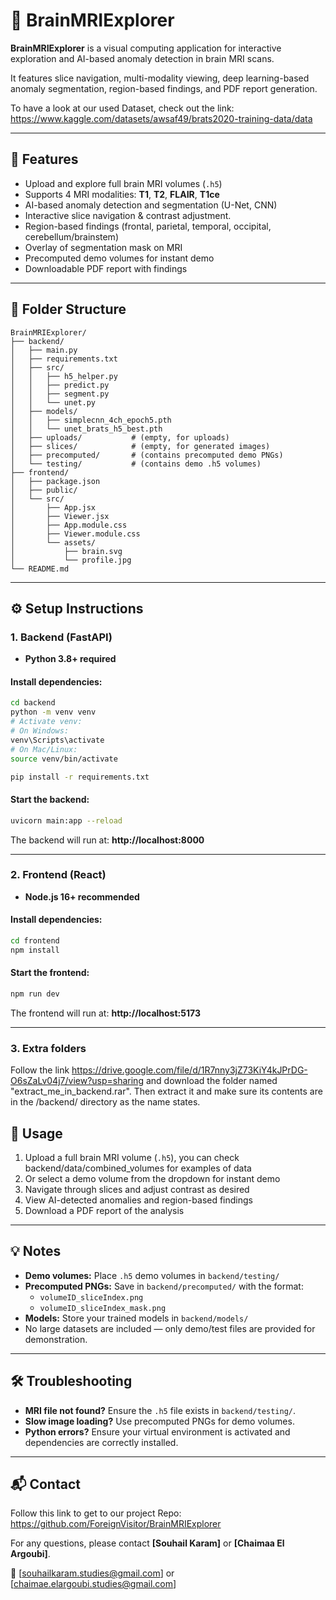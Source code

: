 # 🧠 BrainMRIExplorer

**BrainMRIExplorer** is a visual computing application for interactive exploration and AI-based anomaly detection in brain MRI scans.

It features slice navigation, multi-modality viewing, deep learning-based anomaly segmentation, region-based findings, and PDF report generation.

To have a look at our used Dataset, check out the link: https://www.kaggle.com/datasets/awsaf49/brats2020-training-data/data

---

## 🚀 Features

- Upload and explore full brain MRI volumes (`.h5`)
- Supports 4 MRI modalities: **T1**, **T2**, **FLAIR**, **T1ce**
- AI-based anomaly detection and segmentation (U-Net, CNN)
- Interactive slice navigation & contrast adjustment.
- Region-based findings (frontal, parietal, temporal, occipital, cerebellum/brainstem)
- Overlay of segmentation mask on MRI
- Precomputed demo volumes for instant demo
- Downloadable PDF report with findings

---

## 📁 Folder Structure

```
BrainMRIExplorer/
├── backend/
│   ├── main.py
│   ├── requirements.txt
│   ├── src/
│   │   ├── h5_helper.py
│   │   ├── predict.py
│   │   ├── segment.py
│   │   └── unet.py
│   ├── models/
│   │   ├── simplecnn_4ch_epoch5.pth
│   │   └── unet_brats_h5_best.pth
│   ├── uploads/           # (empty, for uploads)
│   ├── slices/            # (empty, for generated images)
│   ├── precomputed/       # (contains precomputed demo PNGs)
│   └── testing/           # (contains demo .h5 volumes)
├── frontend/
│   ├── package.json
│   ├── public/
│   └── src/
│       ├── App.jsx
│       ├── Viewer.jsx
│       ├── App.module.css
│       ├── Viewer.module.css
│       └── assets/
│           ├── brain.svg
│           └── profile.jpg
└── README.md
```

---

## ⚙️ Setup Instructions

### 1. Backend (FastAPI)

- **Python 3.8+ required**

#### Install dependencies:

```bash
cd backend
python -m venv venv
# Activate venv:
# On Windows:
venv\Scripts\activate
# On Mac/Linux:
source venv/bin/activate

pip install -r requirements.txt
```

#### Start the backend:

```bash
uvicorn main:app --reload
```

The backend will run at: **http://localhost:8000**

---

### 2. Frontend (React)

- **Node.js 16+ recommended**

#### Install dependencies:

```bash
cd frontend
npm install
```

#### Start the frontend:

```bash
npm run dev
```

The frontend will run at: **http://localhost:5173**

---

### 3. Extra folders

Follow the link https://drive.google.com/file/d/1R7nny3jZ73KiY4kJPrDG-O6sZaLv04j7/view?usp=sharing and download the folder named "extract_me_in_backend.rar". Then extract it and make sure its contents are in the /backend/ directory as the name states.

## 🧪 Usage

1. Upload a full brain MRI volume (`.h5`), you can check backend/data/combined_volumes for examples of data
2. Or select a demo volume from the dropdown for instant demo
3. Navigate through slices and adjust contrast as desired
4. View AI-detected anomalies and region-based findings
5. Download a PDF report of the analysis

---

## 💡 Notes

- **Demo volumes:** Place `.h5` demo volumes in `backend/testing/`
- **Precomputed PNGs:** Save in `backend/precomputed/` with the format:
  - `volumeID_sliceIndex.png`
  - `volumeID_sliceIndex_mask.png`
- **Models:** Store your trained models in `backend/models/`
- No large datasets are included — only demo/test files are provided for demonstration.

---

## 🛠️ Troubleshooting

- **MRI file not found?** Ensure the `.h5` file exists in `backend/testing/`.
- **Slow image loading?** Use precomputed PNGs for demo volumes.
- **Python errors?** Ensure your virtual environment is activated and dependencies are correctly installed.

---

## 📬 Contact

Follow this link to get to our project Repo: https://github.com/ForeignVisitor/BrainMRIExplorer

For any questions, please contact **[Souhail Karam]** or **[Chaimaa El Argoubi]**.

📧 [souhailkaram.studies@gmail.com] or [chaimae.elargoubi.studies@gmail.com]